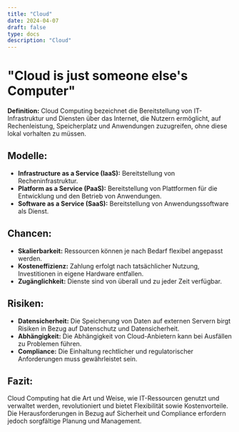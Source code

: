 ```yaml
---
title: "Cloud"
date: 2024-04-07
draft: false
type: docs
description: "Cloud"
---
```


# "Cloud is just someone else's Computer"

**Definition:** Cloud Computing bezeichnet die Bereitstellung von IT-Infrastruktur und Diensten über das Internet, die Nutzern ermöglicht, auf Rechenleistung, Speicherplatz und Anwendungen zuzugreifen, ohne diese lokal vorhalten zu müssen.

## Modelle:

- **Infrastructure as a Service (IaaS):** Bereitstellung von Recheninfrastruktur.
- **Platform as a Service (PaaS):** Bereitstellung von Plattformen für die Entwicklung und den Betrieb von Anwendungen.
- **Software as a Service (SaaS):** Bereitstellung von Anwendungssoftware als Dienst.

## Chancen:

- **Skalierbarkeit:** Ressourcen können je nach Bedarf flexibel angepasst werden.
- **Kosteneffizienz:** Zahlung erfolgt nach tatsächlicher Nutzung, Investitionen in eigene Hardware entfallen.
- **Zugänglichkeit:** Dienste sind von überall und zu jeder Zeit verfügbar.

## Risiken:

- **Datensicherheit:** Die Speicherung von Daten auf externen Servern birgt Risiken in Bezug auf Datenschutz und Datensicherheit.
- **Abhängigkeit:** Die Abhängigkeit von Cloud-Anbietern kann bei Ausfällen zu Problemen führen.
- **Compliance:** Die Einhaltung rechtlicher und regulatorischer Anforderungen muss gewährleistet sein.

## Fazit:

Cloud Computing hat die Art und Weise, wie IT-Ressourcen genutzt und verwaltet werden, revolutioniert und bietet Flexibilität sowie Kostenvorteile. Die Herausforderungen in Bezug auf Sicherheit und Compliance erfordern jedoch sorgfältige Planung und Management.
